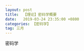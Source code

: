 ```yaml
---
layout: post
title:  【理论】密码学概要
date:   2019-03-24 23:35:00 +0800
categories: 【密码学】
tag: 三月
---
```


密码学

